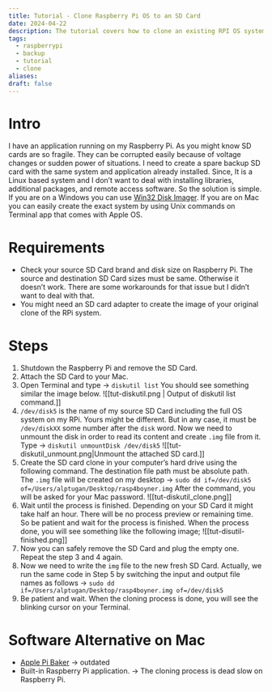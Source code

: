 ```yaml
---
title: Tutorial - Clone Raspberry Pi OS to an SD Card
date: 2024-04-22
description: The tutorial covers how to clone an existing RPI OS system to an empty SD Card
tags:
  - raspberrypi
  - backup
  - tutorial
  - clone
aliases: 
draft: false
---
```


# Intro
I have an application running on my Raspberry Pi. As you might know SD cards are so fragile. They can be corrupted easily because of voltage changes or sudden power of situations. I need to create a spare backup SD card with the same system and application already installed. Since, It is a Linux based system and  I don’t want to deal with installing libraries, additional packages, and remote access software. So the solution is simple. If you are on a Windows you can use [Win32 Disk Imager](https://win32diskimager.org/). If you are on Mac you can easily create the exact system by using Unix commands on Terminal app that comes with Apple OS.

# Requirements 
- Check your source SD Card brand and disk size on Raspberry Pi. The source and destination SD Card sizes must be same. Otherwise it doesn’t work. There are some workarounds for that issue but I didn’t want to deal with that. 
- You might need an SD card adapter to create the image of your original clone of the RPi system.


# Steps
1. Shutdown the Raspberry Pi and remove the SD Card.
2. Attach the SD Card to your Mac.
3. Open Terminal and type → `diskutil list` You should see something similar the image below. ![[tut-diskutil.png | Output of diskutil list command.]]
4. `/dev/disk5` is the name of my source SD Card including the full OS system on my RPi. Yours might be different. But in any case, it must be `/dev/diskXX` some number after the `disk` word. Now we need to unmount the disk in order to read its content and create `.img` file from it. Type → `diskutil unmountDisk /dev/disk5` ![[tut-diskutil_unmount.png|Unmount the attached SD card.]]
5. Create the SD card clone in your computer’s hard drive using the following command. The destination file path must be absolute path. The `.img` file will be created on my desktop → `sudo dd if=/dev/disk5 of=/Users/alptugan/Desktop/rasp4boyner.img` After the command, you will be asked for your Mac password. ![[tut-diskutil_clone.png]]
6. Wait until the process is finished. Depending on your SD Card it might take half an hour. There will be no process preview or remaining time. So be patient and wait for the process is finished. When the process done, you will see something like the following image; ![[tut-disutil-finished.png]]
7. Now you can safely remove the SD Card and plug the empty one. Repeat the step 3 and 4 again.
8. Now we need to write the `img` file to the new fresh SD Card. Actually, we run the same code in Step 5 by switching the input and output file names as follows → `sudo dd if=/Users/alptugan/Desktop/rasp4boyner.img of=/dev/disk5`
9. Be patient and wait. When the cloning process is done, you will see the blinking cursor on your Terminal.

# Software Alternative on Mac
- [Apple Pi Baker](https://formulae.brew.sh/cask/applepi-baker) → outdated
- Built-in Raspberry Pi application. → The cloning process is dead slow on Raspberry Pi.

   
